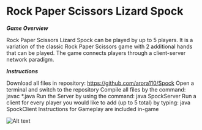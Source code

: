 # Rock Paper Scissors Lizard Spock

***Game Overview***

Rock Paper Scissors Lizard Spock can be played by up to 5 players. It is a variation
of the classic Rock Paper Scissors game with 2 additional hands that can be played.
The game connects players through a client-server network paradigm.

***Instructions***

Download all files in repository: https://github.com/arora110/Spock
Open a terminal and switch to the repository
Compile all files by the command: javac *.java
Run the Server by using the command: java SpockServer
Run a client for every player you would like to add (up to 5 total) by typing: java SpockClient
Instructions for Gameplay are included in-game

![Alt text](http://vignette1.wikia.nocookie.net/bigbangtheory/images/7/7d/RPSLS.png/revision/latest?cb=20120822205915 "How to play")
